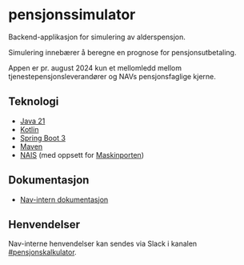 # pensjonssimulator

Backend-applikasjon for simulering av alderspensjon.

Simulering innebærer å beregne en prognose for pensjonsutbetaling.

Appen er pr. august 2024 kun et mellomledd mellom tjenestepensjonsleverandører og NAVs pensjonsfaglige kjerne.

## Teknologi

* [Java 21](https://openjdk.org/projects/jdk/21/)
* [Kotlin](https://kotlinlang.org/)
* [Spring Boot 3](https://spring.io/projects/spring-boot)
* [Maven](https://maven.apache.org/)
* [NAIS](https://nais.io/) (med oppsett for [Maskinporten](https://www.digdir.no/felleslosninger/maskinporten/869))

## Dokumentasjon

* [Nav-intern dokumentasjon](https://confluence.adeo.no/display/PEN/Pensjonssimulator-app)

## Henvendelser

Nav-interne henvendelser kan sendes via Slack i kanalen [#pensjonskalkulator](https://nav-it.slack.com/archives/C04M46SPSRL).
